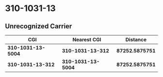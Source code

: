 # 310-1031-13
## Unrecognized Carrier


| CGI | Nearest CGI | Distance |
|-----|-------------|----------|
| **310-1031-13-5004** | **310-1031-13-312** | **87252.5875751** |
| **310-1031-13-312** | **310-1031-13-5004** | **87252.5875751** |
